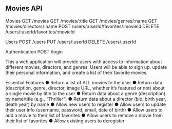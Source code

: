 Movies API
-----------
Movies
GET /movies
GET /movies/:title
GET /movies/genres/:name
GET /movies/directors/:name
POST /users/:userId/favorites/:movieId
DELETE /users/:userId/favorites/:movieId

Users
POST /users
PUT /users/:userId
DELETE /users/:userId

Authentication
POST /login

This a web application will provide users with access to information about different
movies, directors, and genres. Users will be able to sign up, update their
personal information, and create a list of their favorite movies.

 
Essential Features
● Return a list of ALL movies to the user
● Return data (description, genre, director, image URL, whether it’s featured or not) about a
single movie by title to the user
● Return data about a genre (description) by name/title (e.g., “Thriller”)
● Return data about a director (bio, birth year, death year) by name
● Allow new users to register
● Allow users to update their user info (username, password, email, date of birth)
● Allow users to add a movie to their list of favorites
● Allow users to remove a movie from their list of favorites
● Allow existing users to deregister
